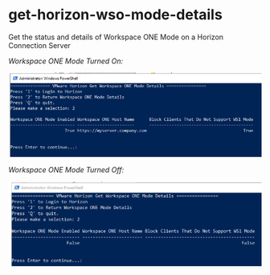 # get-horizon-wso-mode-details
Get the status and details of Workspace ONE Mode on a Horizon Connection Server

*Workspace ONE Mode Turned On:*

 ![Login](https://github.com/chrisdhalstead/get-horizon-wso-mode-details/blob/main/Images/wsomode.PNG)

*Workspace ONE Mode Turned Off:*

 ![Login](https://github.com/chrisdhalstead/get-horizon-wso-mode-details/blob/main/Images/nowsomode.PNG)



